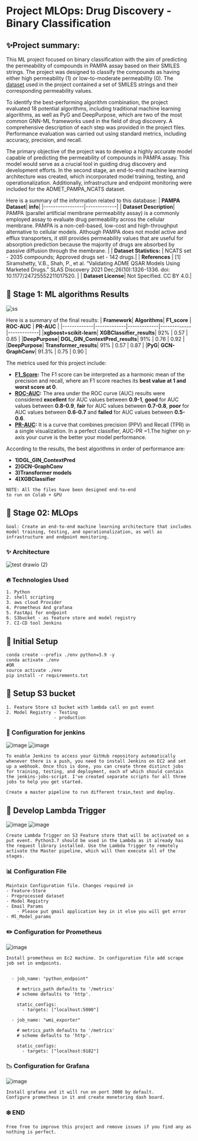 # Project MLOps: Drug Discovery - Binary Classification
## ✨Project summary:
This ML project focused on binary classification with the aim of predicting the permeability of compounds in PAMPA assay based on their SMILES strings. The project was designed to classify the compounds as having either high permeability (1) or low-to-moderate permeability (0). The [dataset](https://tdcommons.ai/single_pred_tasks/adme/#pampa-permeability-ncats) used in the project contained a set of SMILES strings and their corresponding permeability values.

To identify the best-performing algorithm combination, the project evaluated 18 potential algorithms, including traditional machine learning algorithms, as well as PyG and DeepPurpose, which are two of the most common GNN-ML frameworks used in the field of drug discovery. A comprehensive description of each step was provided in the project files. Performance evaluation was carried out using standard metrics, including accuracy, precision, and recall.

The primary objective of the project was to develop a highly accurate model capable of predicting the permeability of compounds in PAMPA assay. This model would serve as a crucial tool in guiding drug discovery and development efforts. In the second stage, an end-to-end machine learning architecture was created, which incorporated model training, testing, and operationalization. Additionally, infrastructure and endpoint monitoring were included for the ADMET_PAMPA_NCATS dataset.

Here is a summary of the information related to this database:
| **PAMPA Dataset**| **info**|
|-----------------|-------------|
| **Dataset Description**| PAMPA (parallel artificial membrane permeability assay) is a commonly employed assay to evaluate drug permeability across the cellular membrane. PAMPA is a non-cell-based, low-cost and high-throughput alternative to cellular models. Although PAMPA does not model active and efflux transporters, it still provides permeability values that are useful for absorption prediction because the majority of drugs are absorbed by passive diffusion through the membrane. |
| **Dataset Statistics:** | NCATS set - 2035 compounds; Approved drugs set - 142 drugs.|
| **References** | [1] Siramshetty, V.B., Shah, P., et al. “Validating ADME QSAR Models Using Marketed Drugs.” SLAS Discovery 2021 Dec;26(10):1326-1336. doi: 10.1177/24725552211017520. | 
| **Dataset License**| Not Specified. CC BY 4.0.|


## 🚀 Stage 1: ML algorithms Results

![ss](https://user-images.githubusercontent.com/62473531/208411413-3ac6f89d-8e73-4760-9714-90a7d448ec31.png)

Here is a summary of the final results:
| **Framework**| **Algorithms**| **F1_score** | **ROC-AUC** | **PR-AUC** |
|-------------|-------------|-------------|-------------|-------------|
|**xgboost+scikit-learn**| **XGBClassifier_results**| 92% | 0.57 | 0.85 |
|**DeepPurpose**| **DGL_GIN_ContextPred_results**| 91% | 0.76 | 0.92 |
|**DeepPurpose**| **Transformer_results**| 91% | 0.57 | 0.87 |
|**PyG**| **GCN-GraphConv**| 91.3% | 0.75 | 0.90 |

The metrics used for this project include:
* **[F1_Score](https://scikit-learn.org/stable/modules/generated/sklearn.metrics.f1_score.html):** The F1 score can be interpreted as a harmonic mean of the precision and recall, where an F1 score reaches its **best value at 1 and worst score at 0**. 
* **[ROC-AUC](https://deepchecks.com/question/what-is-a-good-roc-curve-score/):** The area under the ROC curve (AUC) results were considered **excellent** for AUC values between **0.9-1**, **good** for AUC values between **0.8-0.9**, **fair** for AUC values between **0.7-0.8**, **poor** for AUC values between **0.6-0.7** and **failed** for AUC values between **0.5-0.6**.
* **[PR-AUC](https://neptune.ai/blog/f1-score-accuracy-roc-auc-pr-auc):** It is a curve that combines precision (PPV) and Recall (TPR) in a single visualization. In a perfect classifier, AUC-PR =1.The higher on y-axis your curve is the better your model performance.

According to the results, the best algorithms in order of performance are:
* **1)DGL_GIN_ContextPred**
* **2)GCN-GraphConv**
* **3)Transformer models** 
* **4)XGBClassifier**
```
NOTE: All the files have been designed end-to-end to run on Colab + GPU
```

## 🚀 Stage 02: MLOps 

```
Goal: Create an end-to-end machine learning architecture that includes model training, testing, and operationalization, as well as infrastructure and endpoint monitoring.
```

### ✨ Architecture
![test drawio (2)](https://user-images.githubusercontent.com/40850370/166421284-ae6e632f-2633-4f7a-b1be-8538ebab6b42.png)

### 🔥 Technologies Used
``` 
1. Python 
2. shell scripting 
3. aws cloud Provider 
4. Prometheus And grafana
5. FastApi for endpoint 
6. S3bucket - as feature store and model registry 
7. CI-CD tool Jenkins
```

## 👷 Initial Setup 
```commandline
conda create --prefix ./env python=3.9 -y
conda activate ./env 
#OR
source activate ./env 
pip install -r requirements.txt 
```
## 💭 Setup S3 bucket
```
1. Feature Store s3 bucket with lambda call on put event
2. Model Registry - Testing 
                  - production
```
### 🔅 Configuration for jenkins
![image](https://user-images.githubusercontent.com/40850370/166425649-dfc7e79f-ff89-455b-bb9b-58e744549785.png)
![image](https://user-images.githubusercontent.com/40850370/166425685-ae6b90ca-1a09-43e2-b3d8-8be633e30fa8.png)

```
To enable Jenkins to access your GitHub repository automatically whenever there is a push, you need to install Jenkins on EC2 and set up a webhook. Once this is done, you can create three distinct jobs for training, testing, and deployment, each of which should contain the jenkins-jobs-script. I've created separate scripts for all three jobs to help you get started.

Create a master pipeline to run different train,test and deploy.
```
## 📐 Develop Lambda Trigger
![image](https://user-images.githubusercontent.com/40850370/166426136-7c635c4f-8bfd-4dab-8b4a-1aca754b1d1a.png)
![image](https://user-images.githubusercontent.com/40850370/166426204-17e3f781-6d86-4484-b66c-4025f4ec60f0.png)
```
Create Lambda Trigger on S3 Feature store that will be activated on a put event. Python3.7 should be used in the Lambda as it already has the request library installed. Use the Lambda Trigger to remotely activate the Master pipeline, which will then execute all of the stages.
```
### 📊 Configuration File
```
Maintain Configuration file. Changes required in 
- Feature-Store
- Preprocessed dataset
- Model Registry 
- Email Params
    - Please put gmail application key in it else you will get error
- Ml_Model_params
```

### ✏️ Configuration for Prometheus 
![image](https://user-images.githubusercontent.com/40850370/166425509-e34fb61f-cc43-451d-b720-99cfb3df6bb3.png)

```
Install prometheus on Ec2 machine. In configuration file add scrape job set in endpoints.

 
  - job_name: "python_endpoint"
  
    # metrics_path defaults to '/metrics'
    # scheme defaults to 'http'.

    static_configs:
      - targets: ["localhost:5000"]
      
  - job_name: "wmi_exporter"
  
    # metrics_path defaults to '/metrics'
    # scheme defaults to 'http'.

    static_configs:
      - targets: ["localhost:9182"]

```
### 📉 Configuration for Grafana
![image](https://user-images.githubusercontent.com/40850370/166425584-d2f66757-aaa7-4417-a611-29efe57f0fed.png)
```
Install grafana and it will run on port 3000 by default.
Configure prometheus in it and create monetoring dash board.
```
### ❄️ END
```
Free free to improve this project and remove issues if you find any as nothing is perfect.
```


